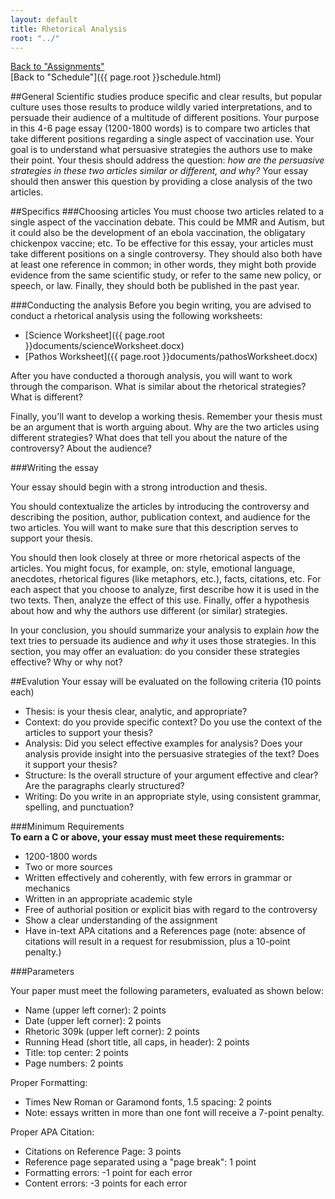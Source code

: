```yaml
---
layout: default
title: Rhetorical Analysis
root: "../"
---
```

[Back to "Assignments"](index.html)  
[Back to "Schedule"]({{ page.root }}schedule.html)  

##General
Scientific studies produce specific and clear results, but popular culture uses those results to produce wildly varied interpretations, and to persuade their audience of a multitude of different positions. Your purpose in this 4-6 page essay (1200-1800 words) is to compare two articles that take different positions regarding a single aspect of vaccination use. Your goal is to understand what persuasive strategies the authors use to make their point. Your thesis should address the question: *how are the persuasive strategies in these two articles similar or different, and why?* Your essay should then answer this question by providing a close analysis of the two articles.

##Specifics
###Choosing articles
You must choose two articles related to a single aspect of the vaccination debate. This could be MMR and Autism, but it could also be the development of an ebola vaccination, the obligatary chickenpox vaccine; etc. To be effective for this essay, your articles must take different positions on a single controversy. They should also both have at least one reference in common; in other words, they might both provide evidence from the same scientific study, or refer to the same new policy, or speech, or law. Finally, they should both be published in the past year.  

###Conducting the analysis
Before you begin writing, you are advised to conduct a rhetorical analysis using the following worksheets:
* [Science Worksheet]({{ page.root }}documents/scienceWorksheet.docx)
* [Pathos Worksheet]({{ page.root }}documents/pathosWorksheet.docx)

After you have conducted a thorough analysis, you will want to work through the comparison. What is similar about the rhetorical strategies? What is different?

Finally, you'll want to develop a working thesis. Remember your thesis must be an argument that is worth arguing about. Why are the two articles using different strategies? What does that tell you about the nature of the controversy? About the audience? 

###Writing the essay

Your essay should begin with a strong introduction and thesis.  

You should contextualize the articles by introducing the controversy and describing the position, author, publication context, and audience for the two articles. You will want to make sure that this description serves to support your thesis.

You should then look closely at three or more rhetorical aspects of the articles. You might focus, for example, on: style, emotional language, anecdotes, rhetorical figures (like metaphors, etc.), facts, citations, etc. For each aspect that you choose to analyze, first describe how it is used in the two texts. Then, analyze the effect of this use. Finally, offer a hypothesis about how and why the authors use different (or similar) strategies.

In your conclusion, you should summarize your analysis to explain *how* the text tries to persuade its audience and *why* it uses those strategies. In this section, you may offer an evaluation: do you consider these strategies effective? Why or why not?  


##Evalution
Your essay will be evaluated on the following criteria (10 points each)
* Thesis: is your thesis clear, analytic, and appropriate?
* Context: do you provide specific context? Do you use the context of the articles to support your thesis?
* Analysis: Did you select effective examples for analysis? Does your analysis provide insight into the persuasive strategies of the text? Does it support your thesis?
* Structure: Is the overall structure of your argument effective and clear? Are the paragraphs clearly structured?  
* Writing: Do you write in an appropriate style, using consistent grammar, spelling, and punctuation?

###Minimum Requirements  
**To earn a C or above, your essay must meet these requirements:**
* 1200-1800 words
* Two or more sources
* Written effectively and coherently, with few errors in grammar or mechanics
* Written in an appropriate academic style
* Free of authorial position or explicit bias with regard to the controversy
* Show a clear understanding of the assignment
* Have in-text APA citations and a References page (note: absence of citations will result in a request for resubmission, plus a 10-point penalty.)

###Parameters

Your paper must meet the following parameters, evaluated as shown below:
* Name (upper left corner): 2 points
* Date (upper left corner): 2 points
* Rhetoric 309k (upper left corner): 2 points
* Running Head (short title, all caps, in header): 2 points
* Title: top center: 2 points
* Page numbers: 2 points  

Proper Formatting:
* Times New Roman or Garamond fonts, 1.5 spacing: 2 points
* Note: essays written in more than one font will receive a 7-point penalty. 

Proper APA Citation: 
* Citations on Reference Page: 3 points
* Reference page separated using a "page break": 1 point
* Formatting errors: -1 point for each error
* Content errors: -3 points for each error

